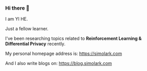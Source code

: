 ### Hi there 👋

I am YI HE.

Just a fellow learner.

I've been researching topics related to **Reinforcement Learning & Differential Privacy** recently.

My personal homepage address is: https://simolark.com

And I also write blogs on: https://blog.simolark.com
